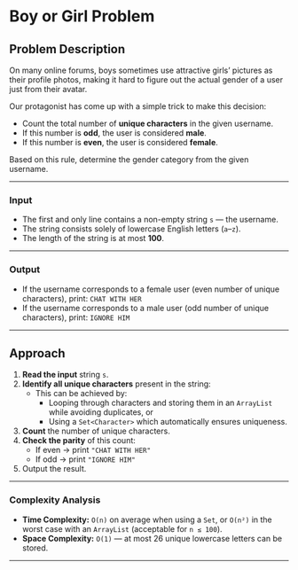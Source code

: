 # Boy or Girl Problem

## Problem Description

On many online forums, boys sometimes use attractive girls’ pictures as their profile photos, making it hard to figure out the actual gender of a user just from their avatar.

Our protagonist has come up with a simple trick to make this decision:
- Count the total number of **unique characters** in the given username.
- If this number is **odd**, the user is considered **male**.
- If this number is **even**, the user is considered **female**.

Based on this rule, determine the gender category from the given username.

---

### Input

- The first and only line contains a non-empty string `s` — the username.
- The string consists solely of lowercase English letters (`a`–`z`).
- The length of the string is at most **100**.

---

### Output

- If the username corresponds to a female user (even number of unique characters), print: `CHAT WITH HER`
- If the username corresponds to a male user (odd number of unique characters), print: `IGNORE HIM`

---

## Approach

1. **Read the input** string `s`.
2. **Identify all unique characters** present in the string:
   - This can be achieved by:
     - Looping through characters and storing them in an `ArrayList` while avoiding duplicates, or
     - Using a `Set<Character>` which automatically ensures uniqueness.
3. **Count** the number of unique characters.
4. **Check the parity** of this count:
   - If even → print `"CHAT WITH HER"`
   - If odd → print `"IGNORE HIM"`
5. Output the result.

---

### Complexity Analysis

- **Time Complexity:** `O(n)` on average when using a `Set`, or `O(n²)` in the worst case with an `ArrayList` (acceptable for `n ≤ 100`).
- **Space Complexity:** `O(1)` — at most 26 unique lowercase letters can be stored.

---
